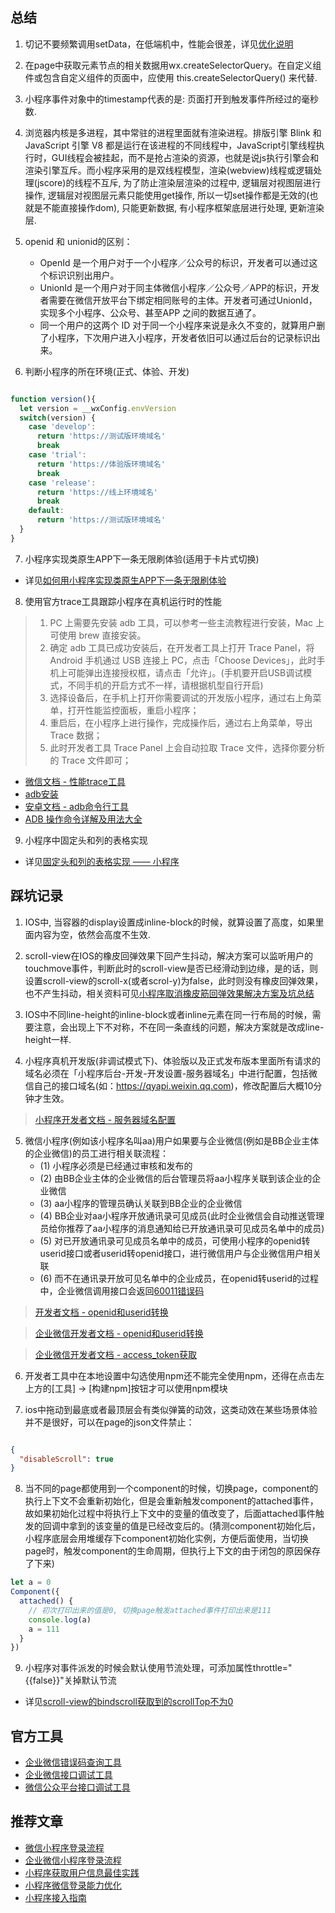 ## 总结

1. 切记不要频繁调用setData，在低端机中，性能会很差，详见[优化说明](https://developers.weixin.qq.com/miniprogram/dev/framework/performance/tips.html)

2. 在page中获取元素节点的相关数据用wx.createSelectorQuery。在自定义组件或包含自定义组件的页面中，应使用 this.createSelectorQuery() 来代替.

3. 小程序事件对象中的timestamp代表的是: 页面打开到触发事件所经过的毫秒数.

4. 浏览器内核是多进程，其中常驻的进程里面就有渲染进程。排版引擎 Blink 和 JavaScript 引擎 V8 都是运行在该进程的不同线程中，JavaScript引擎线程执行时，GUI线程会被挂起，而不是抢占渲染的资源，也就是说js执行引擎会和渲染引擎互斥。而小程序采用的是双线程模型，渲染(webview)线程或逻辑处理(jscore)的线程不互斥, 为了防止渲染层渲染的过程中, 逻辑层对视图层进行操作, 逻辑层对视图层元素只能使用get操作, 所以一切set操作都是无效的(也就是不能直接操作dom), 只能更新数据, 有小程序框架底层进行处理, 更新渲染层.

5. openid 和 unionid的区别：
   - OpenId 是一个用户对于一个小程序／公众号的标识，开发者可以通过这个标识识别出用户。
   - UnionId 是一个用户对于同主体微信小程序／公众号／APP的标识，开发者需要在微信开放平台下绑定相同账号的主体。开发者可通过UnionId，实现多个小程序、公众号、甚至APP 之间的数据互通了。
   - 同一个用户的这两个 ID 对于同一个小程序来说是永久不变的，就算用户删了小程序，下次用户进入小程序，开发者依旧可以通过后台的记录标识出来。

6. 判断小程序的所在环境(正式、体验、开发)
```javascript

function version(){
  let version = __wxConfig.envVersion
  switch(version) {
    case 'develop':
      return 'https://测试版环境域名'
      break
    case 'trial':
      return 'https://体验版环境域名'
      break
    case 'release':
      return 'https://线上环境域名'
      break
    default:
      return 'https://测试版环境域名'
  }
}
```

7. 小程序实现类原生APP下一条无限刷体验(适用于卡片式切换)

- 详见[如何用小程序实现类原生APP下一条无限刷体验](https://developers.weixin.qq.com/community/develop/article/doc/0000645ae8cf882129c8b471951c13)

8. 使用官方trace工具跟踪小程序在真机运行时的性能

> 1. PC 上需要先安装 adb 工具，可以参考一些主流教程进行安装，Mac 上可使用 brew 直接安装。
> 2. 确定 adb 工具已成功安装后，在开发者工具上打开 Trace Panel，将 Android 手机通过 USB 连接上 PC，点击「Choose Devices」，此时手机上可能弹出连接授权框，请点击「允许」。(手机要开启USB调试模式，不同手机的开启方式不一样，请根据机型自行开启)
> 3. 选择设备后，在手机上打开你需要调试的开发版小程序，通过右上角菜单，打开性能监控面板，重启小程序；
> 4. 重启后，在小程序上进行操作，完成操作后，通过右上角菜单，导出 Trace 数据；
> 5. 此时开发者工具 Trace Panel 上会自动拉取 Trace 文件，选择你要分析的 Trace 文件即可；

- [微信文档 - 性能trace工具](https://developers.weixin.qq.com/miniprogram/dev/framework/performance/tools.html)
- [adb安装](https://pa.ci/52.html)
- [安卓文档 - adb命令行工具](https://developer.android.com/studio/command-line/adb?hl=zh-cn)
- [ADB 操作命令详解及用法大全](https://juejin.im/post/5b5683bcf265da0f9b4dea96)

9. 小程序中固定头和列的表格实现

- 详见[固定头和列的表格实现 —— 小程序](https://github.com/JChehe/mini-program-table)


## 踩坑记录

1. IOS中, 当容器的display设置成inline-block的时候，就算设置了高度，如果里面内容为空，依然会高度不生效.

2. scroll-view在IOS的橡皮回弹效果下回产生抖动，解决方案可以监听用户的touchmove事件，判断此时的scroll-view是否已经滑动到边缘，是的话，则设置scroll-view的scroll-x(或者scrol-y)为false，此时则没有橡皮回弹效果，也不产生抖动，相关资料可见[小程序取消橡皮筋回弹效果解决方案及坑总结](https://developers.weixin.qq.com/community/develop/article/doc/000c4e2e3446e8243739e441051013)

3. IOS中不同line-height的inline-block或者inline元素在同一行布局的时候，需要注意，会出现上下不对称，不在同一条直线的问题，解决方案就是改成line-height一样.

4. 小程序真机开发版(非调试模式下)、体验版以及正式发布版本里面所有请求的域名必须在「小程序后台-开发-开发设置-服务器域名」中进行配置，包括微信自己的接口域名(如：https://qyapi.weixin.qq.com)，修改配置后大概10分钟才生效。

> [小程序开发者文档 - 服务器域名配置](https://developers.weixin.qq.com/miniprogram/dev/framework/ability/network.html)

5. 微信小程序(例如该小程序名叫aa)用户如果要与企业微信(例如是BB企业主体的企业微信)的员工进行相关联流程：
   - (1) 小程序必须是已经通过审核和发布的
   - (2) 由BB企业主体的企业微信的后台管理员将aa小程序关联到该企业的企业微信
   - (3) aa小程序的管理员确认关联到BB企业的企业微信
   - (4) BB企业对aa小程序开放通讯录可见成员(此时企业微信会自动推送管理员给你推荐了aa小程序的消息通知给已开放通讯录可见成员名单中的成员)
   - (5) 对已开放通讯录可见成员名单中的成员，可使用小程序的openid转userid接口或者userid转openid接口，进行微信用户与企业微信用户相关联
   - (6) 而不在通讯录开放可见名单中的企业成员，在openid转userid的过程中，企业微信调用接口会返回[60011错误码](https://open.work.weixin.qq.com/devtool/query?e=60011&st=2C6E1C5F376FEF2D90CEECA41424F809CD6D2517DA12033D486B7F10243250A94EE101B2D4838BD165B644ED1F878B000C73B99F2CE0A1A4452A25A7BFA83AEC72D1CA91ADFD62AC195880C906CED541C7F799100EF496A01E444818EBBF84B70AFED0AEF516A3A79FB11049900D7286D5DDF9EFBEBB2B0BAFB0C9070702446692BC3A520C7061D6420B8CF6444ABD8C&vid=1688850541474207&cst=AAAD5B89171ACDE2AAC6F4DF9A742206CCEE9887EBF8DE5BCF9D71E225E6D1070EE279743817E93FAD2B60C3DFB1E651&deviceid=6ebc30cf-c578-496c-940c-6e4b6e04e5d0&version=2.8.12.1524&platform=win)


> [开发者文档 - openid和userid转换](https://qydev.weixin.qq.com/wiki/index.php?title=Userid%E4%B8%8Eopenid%E4%BA%92%E6%8D%A2%E6%8E%A5%E5%8F%A3)

> [企业微信开发者文档 - openid和userid转换](https://work.weixin.qq.com/api/doc?st=FE06900F8F1ABF1F7A5727A024C4392AEA09B5E0BC7F327E6AA77CCEC705EBE1D2A38D0A74C76BD51D53CB5B8CDCC31339A97C0C576A00C9DCF0CCDCB0904EC1CD2576A0152E5CD25C3DFB260C048A59D8BAE0C7317EEDC6B8E9A1C25C69BDF9DF37FF6813A79121218FEE83D27B4D2DC6DAEF05B26BE4B8D4AFF4294A569F5490142BE76875F210CFE09C222EDFA626&vid=1688850541474207&cst=9C1F02BFEDAF8A9802E3BDF9AA2798C939CC44F96197AE1AD989AEFCEB20C97376A32BC5D5D0CF2C1D9239B8F5BF88DC&deviceid=6ebc30cf-c578-496c-940c-6e4b6e04e5d0&version=2.8.12.1524&platform=win#90000/90135/90202)

> [企业微信开发者文档 - access_token获取](https://work.weixin.qq.com/api/doc#10013/%E7%AC%AC%E4%B8%89%E6%AD%A5%EF%BC%9A%E8%8E%B7%E5%8F%96access_token)

6. 开发者工具中在本地设置中勾选使用npm还不能完全使用npm，还得在点击左上方的[工具] -> [构建npm]按钮才可以使用npm模块

7. ios中拖动到最底或者最顶层会有类似弹簧的动效，这类动效在某些场景体验并不是很好，可以在page的json文件禁止：
```json

{
  "disableScroll": true
}

```

8. 当不同的page都使用到一个component的时候，切换page，component的执行上下文不会重新初始化，但是会重新触发component的attached事件，故如果初始化过程中将执行上下文中的变量的值改变了，后面attached事件触发的回调中拿到的该变量的值是已经改变后的。(猜测component初始化后，小程序底层会用堆缓存下component初始化实例，方便后面使用，当切换page时，触发component的生命周期，但执行上下文的由于闭包的原因保存了下来)
```javascript
let a = 0
Component({
  attached() {
    // 初次打印出来的值是0, 切换page触发attached事件打印出来是111
    console.log(a)
    a = 111
  }
})
```

9. 小程序对事件派发的时候会默认使用节流处理，可添加属性throttle="{{false}}"关掉默认节流

- 详见[scroll-view的bindscroll获取到的scrollTop不为0](https://developers.weixin.qq.com/community/develop/doc/0008eeba9e0f9062b27780d9856c00?_at=1560441776584)


## 官方工具

- [企业微信错误码查询工具](https://open.work.weixin.qq.com/devtool/query?e=40073)
- [企业微信接口调试工具](https://work.weixin.qq.com/api/devtools/devtool.php)
- [微信公众平台接口调试工具](https://mp.weixin.qq.com/debug/)


## 推荐文章
- [微信小程序登录流程](https://developers.weixin.qq.com/ebook?action=get_post_info&docid=000cc48f96c5989b0086ddc7e56c0a)
- [企业微信小程序登录流程](https://work.weixin.qq.com/api/doc?st=BD38A153AF1D9A3EF2A1A44068EF7C8563B8B0A04520955CE10945DCD14A0B1A3E18BCCC65EE99785E4B5C3DA76DEFBAC92CB76DB68B98B0232BE8B038DC05841E3C36359F8D761CB673F527DA9F42316B7952442C513498CD2182CDB6BED521822B102B301475551675A52A03EF0609B4C396BE5B60F132BB4AB067267E8F5F0FC2CAC38AA459A7ADF885FAF9819D02&vid=1688850541474207&cst=9C86635D07CDD361EEAAA69D67FF98FACF0B3E49E1055589A51C781706E5F49AB9615483218550D91BE56B97DB3EE9F4&deviceid=6ebc30cf-c578-496c-940c-6e4b6e04e5d0&version=2.8.10.2010&platform=win#90000/90136/90289)
- [小程序获取用户信息最佳实践](https://developers.weixin.qq.com/community/develop/doc/000c2424654c40bd9c960e71e5b009?highLine=openid)
- [小程序微信登录能力优化](https://developers.weixin.qq.com/community/develop/doc/000e2aac1ac838e29aa6c4eaf56409?highLine=openid)
- [小程序接入指南](https://developers.weixin.qq.com/miniprogram/introduction/#%E5%B0%8F%E7%A8%8B%E5%BA%8F%E6%B3%A8%E5%86%8C)
